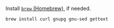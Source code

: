 Install [`brew` (Homebrew)](https://brew.sh/), if needed.

```shell
brew install curl gnupg gnu-sed gettext
```
